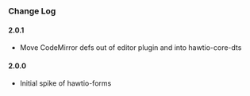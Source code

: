 ### Change Log

#### 2.0.1
* Move CodeMirror defs out of editor plugin and into hawtio-core-dts

#### 2.0.0
* Initial spike of hawtio-forms
